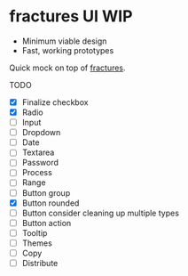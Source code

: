 # fractures UI WIP

* Minimum viable design
* Fast, working prototypes

Quick mock on top of [fractures](https://github.com/fractures/fractures).

TODO

* [x] Finalize checkbox
* [x] Radio
* [ ] Input
* [ ] Dropdown
* [ ] Date
* [ ] Textarea
* [ ] Password
* [ ] Process
* [ ] Range
* [ ] Button group
* [x] Button rounded
* [ ] Button consider cleaning up multiple types
* [ ] Button action
* [ ] Tooltip
* [ ] Themes
* [ ] Copy
* [ ] Distribute

